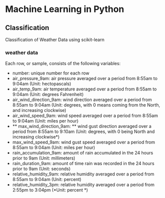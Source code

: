 # Machine Learning in Python

## Classification
Classification of Weather Data 
using scikit-learn 
### weather data 

Each row, or sample, consists of the following variables:

- number: unique number for each row
- air_pressure_9am: air pressure averaged over a period from 8:55am to 9:04am (Unit: hectopascals)
- air_temp_9am: air temperature averaged over a period from 8:55am to 9:04am (Unit: degrees Fahrenheit)
- air_wind_direction_9am: wind direction averaged over a period from 8:55am to 9:04am (Unit: degrees, with 0 means coming from the North, and increasing clockwise)
- air_wind_speed_9am: wind speed averaged over a period from 8:55am to 9:04am (Unit: miles per hour)
- ** max_wind_direction_9am: ** wind gust direction averaged over a period from 8:55am to 9:10am (Unit: degrees, with 0 being North and increasing clockwise*)
- max_wind_speed_9am: wind gust speed averaged over a period from 8:55am to 9:04am (Unit: miles per hour)
- rain_accumulation_9am: amount of rain accumulated in the 24 hours prior to 9am (Unit: millimeters)
- rain_duration_9am: amount of time rain was recorded in the 24 hours prior to 9am (Unit: seconds)
- relative_humidity_9am: relative humidity averaged over a period from 8:55am to 9:04am (Unit: percent)
- relative_humidity_3pm: relative humidity averaged over a period from 2:55pm to 3:04pm (*Unit: percent *)

